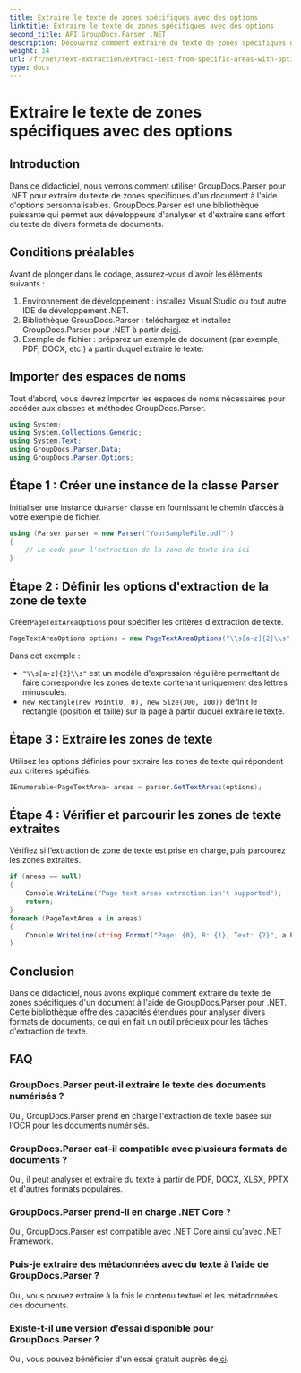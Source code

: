 ```yaml
---
title: Extraire le texte de zones spécifiques avec des options
linktitle: Extraire le texte de zones spécifiques avec des options
second_title: API GroupDocs.Parser .NET
description: Découvrez comment extraire du texte de zones spécifiques dans des documents à l'aide de GroupDocs.Parser pour .NET. Explorez les options avancées d'extraction de texte avec ce didacticiel.
weight: 14
url: /fr/net/text-extraction/extract-text-from-specific-areas-with-options/
type: docs
---
```

# Extraire le texte de zones spécifiques avec des options

## Introduction
Dans ce didacticiel, nous verrons comment utiliser GroupDocs.Parser pour .NET pour extraire du texte de zones spécifiques d'un document à l'aide d'options personnalisables. GroupDocs.Parser est une bibliothèque puissante qui permet aux développeurs d'analyser et d'extraire sans effort du texte de divers formats de documents.
## Conditions préalables
Avant de plonger dans le codage, assurez-vous d'avoir les éléments suivants :
1. Environnement de développement : installez Visual Studio ou tout autre IDE de développement .NET.
2.  Bibliothèque GroupDocs.Parser : téléchargez et installez GroupDocs.Parser pour .NET à partir de[ici](https://releases.groupdocs.com/parser/net/).
3. Exemple de fichier : préparez un exemple de document (par exemple, PDF, DOCX, etc.) à partir duquel extraire le texte.

## Importer des espaces de noms
Tout d’abord, vous devrez importer les espaces de noms nécessaires pour accéder aux classes et méthodes GroupDocs.Parser.
```csharp
using System;
using System.Collections.Generic;
using System.Text;
using GroupDocs.Parser.Data;
using GroupDocs.Parser.Options;
```
## Étape 1 : Créer une instance de la classe Parser
 Initialiser une instance du`Parser` classe en fournissant le chemin d’accès à votre exemple de fichier.
```csharp
using (Parser parser = new Parser("YourSampleFile.pdf"))
{
    // Le code pour l'extraction de la zone de texte ira ici
}
```
## Étape 2 : Définir les options d'extraction de la zone de texte
 Créer`PageTextAreaOptions` pour spécifier les critères d'extraction de texte.
```csharp
PageTextAreaOptions options = new PageTextAreaOptions("\\s[a-z]{2}\\s", new Rectangle(new Point(0, 0), new Size(300, 100)));
```
Dans cet exemple :
- `"\\s[a-z]{2}\\s"` est un modèle d'expression régulière permettant de faire correspondre les zones de texte contenant uniquement des lettres minuscules.
- `new Rectangle(new Point(0, 0), new Size(300, 100))` définit le rectangle (position et taille) sur la page à partir duquel extraire le texte.
## Étape 3 : Extraire les zones de texte
Utilisez les options définies pour extraire les zones de texte qui répondent aux critères spécifiés.
```csharp
IEnumerable<PageTextArea> areas = parser.GetTextAreas(options);
```
## Étape 4 : Vérifier et parcourir les zones de texte extraites
Vérifiez si l’extraction de zone de texte est prise en charge, puis parcourez les zones extraites.
```csharp
if (areas == null)
{
    Console.WriteLine("Page text areas extraction isn't supported");
    return;
}
foreach (PageTextArea a in areas)
{
    Console.WriteLine(string.Format("Page: {0}, R: {1}, Text: {2}", a.Page.Index, a.Rectangle, a.Text));
}
```

## Conclusion
Dans ce didacticiel, nous avons expliqué comment extraire du texte de zones spécifiques d'un document à l'aide de GroupDocs.Parser pour .NET. Cette bibliothèque offre des capacités étendues pour analyser divers formats de documents, ce qui en fait un outil précieux pour les tâches d'extraction de texte.

## FAQ
### GroupDocs.Parser peut-il extraire le texte des documents numérisés ?
Oui, GroupDocs.Parser prend en charge l'extraction de texte basée sur l'OCR pour les documents numérisés.
### GroupDocs.Parser est-il compatible avec plusieurs formats de documents ?
Oui, il peut analyser et extraire du texte à partir de PDF, DOCX, XLSX, PPTX et d'autres formats populaires.
### GroupDocs.Parser prend-il en charge .NET Core ?
Oui, GroupDocs.Parser est compatible avec .NET Core ainsi qu'avec .NET Framework.
### Puis-je extraire des métadonnées avec du texte à l’aide de GroupDocs.Parser ?
Oui, vous pouvez extraire à la fois le contenu textuel et les métadonnées des documents.
### Existe-t-il une version d’essai disponible pour GroupDocs.Parser ?
 Oui, vous pouvez bénéficier d'un essai gratuit auprès de[ici](https://releases.groupdocs.com/).